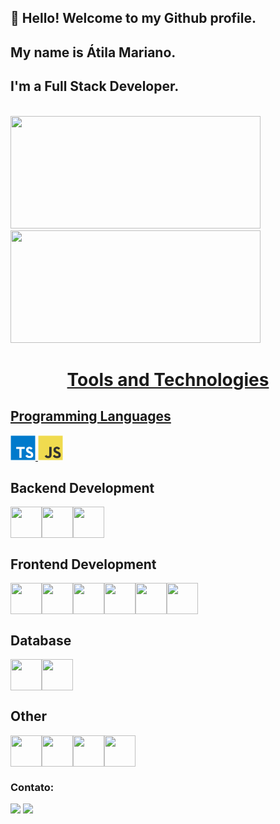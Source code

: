 ## 👋 Hello! Welcome to my Github profile.
## My name is Átila Mariano.

## I'm a Full Stack Developer.
          
<div><br>
     <a href="https://github.com/atilamariano">
     <img height="180em" width="400em" src="https://github-readme-stats.vercel.app/api?username=atilamariano&show_icons=true&theme=dracula&include_all_commits=true&count_private=true"/>
     <img height="180em" width="400em" src="https://github-readme-stats.vercel.app/api/top-langs/?username=atilamariano&layout=compact&langs_count=7&theme=dracula"/>
</div>           
          
## <h1 text align="center">Tools and Technologies</h1>

## Programming Languages
<p>
<a href="https://www.typescriptlang.org/" target="_blank" rel="noreferrer"> <img src="https://raw.githubusercontent.com/devicons/devicon/master/icons/typescript/typescript-original.svg" alt="typescript" width="40" height="40"/> </a><a href="https://developer.mozilla.org/en-US/docs/Web/JavaScript" target="_blank" rel="noreferrer"> <img src="https://raw.githubusercontent.com/devicons/devicon/master/icons/javascript/javascript-original.svg" alt="javascript" width="40" height="40"/> </a>
</p>


## Backend Development
<img align="center" src="https://cdn.jsdelivr.net/gh/devicons/devicon/icons/nestjs/nestjs-plain-wordmark.svg" width="50" height="50"/><img align="center" src="https://cdn.jsdelivr.net/gh/devicons/devicon/icons/nodejs/nodejs-plain.svg" width="50" height="50"/><img align="center" src="https://cdn.jsdelivr.net/gh/devicons/devicon/icons/adonisjs/adonisjs-original.svg" width="50" height="50"/>



## Frontend Development
<img align="center" src="https://cdn.jsdelivr.net/gh/devicons/devicon/icons/html5/html5-original.svg" width="50" height="50"/><img align="center" src="https://cdn.jsdelivr.net/gh/devicons/devicon/icons/css3/css3-original.svg" width="50" height="50"/><img align="center" src="https://cdn.jsdelivr.net/gh/devicons/devicon/icons/react/react-original.svg" width="50" height="50"/><img align="center" src="https://cdn.jsdelivr.net/gh/devicons/devicon/icons/bootstrap/bootstrap-original.svg" width="50" height="50"/><img align="center" src="https://cdn.jsdelivr.net/gh/devicons/devicon/icons/angularjs/angularjs-original.svg"  width="50" height="50"/><img align="center" src="https://cdn.jsdelivr.net/gh/devicons/devicon/icons/sass/sass-original.svg" width="50" height="50"/>

## Database
<img align="center" src="https://cdn.jsdelivr.net/gh/devicons/devicon/icons/postgresql/postgresql-plain-wordmark.svg" width="50" height="50"/><img align="center" src="https://cdn.jsdelivr.net/gh/devicons/devicon/icons/mongodb/mongodb-original-wordmark.svg" width="50" height="50"/>

<!--## Testing
<p>
<a href="https://mochajs.org" target="_blank" rel="noreferrer"> <img src="https://www.vectorlogo.zone/logos/mochajs/mochajs-icon.svg" alt="mocha" width="40" height="40"/> </a> <a href="https://jestjs.io" target="_blank" rel="noreferrer"> <img src="https://www.vectorlogo.zone/logos/jestjsio/jestjsio-icon.svg" alt="jest" width="40" height="40"/> </a> 
</p>-->

## Other
<img img align="center" src="https://cdn.jsdelivr.net/gh/devicons/devicon/icons/docker/docker-plain-wordmark.svg" width="50" height="50"/><img align="center" src="https://cdn.jsdelivr.net/gh/devicons/devicon/icons/git/git-original.svg" width="50" height="50"/><img align="center" src="https://cdn.jsdelivr.net/gh/devicons/devicon/icons/vscode/vscode-original-wordmark.svg" width="50" height="50"/><img align="center" src="https://cdn.jsdelivr.net/gh/devicons/devicon/icons/heroku/heroku-plain-wordmark.svg" width="50" height="50"/>

### Contato:

<div>
      <a href="mailto:atilamariano27@gmail.com" target="_blank"><img src="https://img.shields.io/badge/Gmail-D14836?style=for-the-badge&logo=gmail&logoColor=white" target="_blank"></a>
      <a href="https://www.linkedin.com/in/atilamariano" target="_blank"><img src="https://img.shields.io/badge/-LinkedIn-%230077B5?style=for-the-badge&logo=linkedin&logoColor=white" target="_blank"></a>   
</div>
